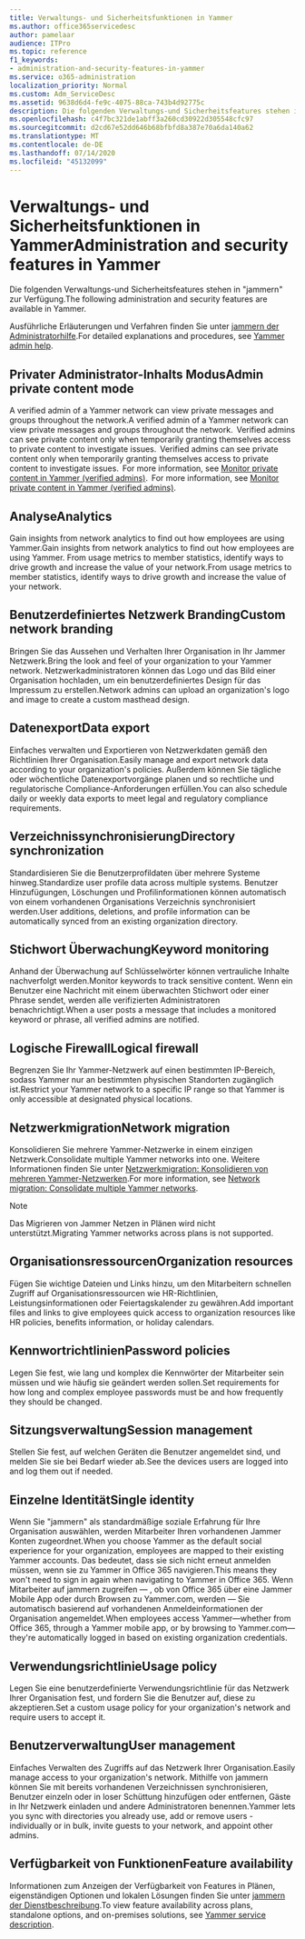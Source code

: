 ```yaml
---
title: Verwaltungs- und Sicherheitsfunktionen in Yammer
ms.author: office365servicedesc
author: pamelaar
audience: ITPro
ms.topic: reference
f1_keywords:
- administration-and-security-features-in-yammer
ms.service: o365-administration
localization_priority: Normal
ms.custom: Adm_ServiceDesc
ms.assetid: 9638d6d4-fe9c-4075-88ca-743b4d92775c
description: Die folgenden Verwaltungs-und Sicherheitsfeatures stehen in "jammern" zur Verfügung.
ms.openlocfilehash: c4f7bc321de1abff3a260cd30922d305548cfc97
ms.sourcegitcommit: d2cd67e52dd646b68bfbfd8a387e70a6da140a62
ms.translationtype: MT
ms.contentlocale: de-DE
ms.lasthandoff: 07/14/2020
ms.locfileid: "45132099"
---
```

# <a name="administration-and-security-features-in-yammer"></a><span data-ttu-id="293f5-103">Verwaltungs- und Sicherheitsfunktionen in Yammer</span><span class="sxs-lookup"><span data-stu-id="293f5-103">Administration and security features in Yammer</span></span>

<span data-ttu-id="293f5-104">Die folgenden Verwaltungs-und Sicherheitsfeatures stehen in "jammern" zur Verfügung.</span><span class="sxs-lookup"><span data-stu-id="293f5-104">The following administration and security features are available in Yammer.</span></span>
  
<span data-ttu-id="293f5-105">Ausführliche Erläuterungen und Verfahren finden Sie unter [jammern der Administratorhilfe](https://go.microsoft.com/fwlink/?LinkId=869688).</span><span class="sxs-lookup"><span data-stu-id="293f5-105">For detailed explanations and procedures, see [Yammer admin help](https://go.microsoft.com/fwlink/?LinkId=869688).</span></span>

## <a name="admin-private-content-mode"></a><span data-ttu-id="293f5-106">Privater Administrator-Inhalts Modus</span><span class="sxs-lookup"><span data-stu-id="293f5-106">Admin private content mode</span></span>

<span data-ttu-id="293f5-107">A verified admin of a Yammer network can view private messages and groups throughout the network.</span><span class="sxs-lookup"><span data-stu-id="293f5-107">A verified admin of a Yammer network can view private messages and groups throughout the network.</span></span><span data-ttu-id="293f5-108">  Verified admins can see private content only when temporarily granting themselves access to private content to investigate issues.</span><span class="sxs-lookup"><span data-stu-id="293f5-108">  Verified admins can see private content only when temporarily granting themselves access to private content to investigate issues.</span></span><span data-ttu-id="293f5-109">  For more information, see [Monitor private content in Yammer (verified admins)](https://go.microsoft.com/fwlink/?LinkId=627479).</span><span class="sxs-lookup"><span data-stu-id="293f5-109">  For more information, see [Monitor private content in Yammer (verified admins)](https://go.microsoft.com/fwlink/?LinkId=627479).</span></span>

## <a name="analytics"></a><span data-ttu-id="293f5-110">Analyse</span><span class="sxs-lookup"><span data-stu-id="293f5-110">Analytics</span></span>

<span data-ttu-id="293f5-111">Gain insights from network analytics to find out how employees are using Yammer.</span><span class="sxs-lookup"><span data-stu-id="293f5-111">Gain insights from network analytics to find out how employees are using Yammer.</span></span> <span data-ttu-id="293f5-112">From usage metrics to member statistics, identify ways to drive growth and increase the value of your network.</span><span class="sxs-lookup"><span data-stu-id="293f5-112">From usage metrics to member statistics, identify ways to drive growth and increase the value of your network.</span></span>

## <a name="custom-network-branding"></a><span data-ttu-id="293f5-113">Benutzerdefiniertes Netzwerk Branding</span><span class="sxs-lookup"><span data-stu-id="293f5-113">Custom network branding</span></span>

<span data-ttu-id="293f5-114">Bringen Sie das Aussehen und Verhalten Ihrer Organisation in Ihr Jammer Netzwerk.</span><span class="sxs-lookup"><span data-stu-id="293f5-114">Bring the look and feel of your organization to your Yammer network.</span></span> <span data-ttu-id="293f5-115">Netzwerkadministratoren können das Logo und das Bild einer Organisation hochladen, um ein benutzerdefiniertes Design für das Impressum zu erstellen.</span><span class="sxs-lookup"><span data-stu-id="293f5-115">Network admins can upload an organization's logo and image to create a custom masthead design.</span></span>

## <a name="data-export"></a><span data-ttu-id="293f5-116">Datenexport</span><span class="sxs-lookup"><span data-stu-id="293f5-116">Data export</span></span>

<span data-ttu-id="293f5-117">Einfaches verwalten und Exportieren von Netzwerkdaten gemäß den Richtlinien Ihrer Organisation.</span><span class="sxs-lookup"><span data-stu-id="293f5-117">Easily manage and export network data according to your organization's policies.</span></span> <span data-ttu-id="293f5-118">Außerdem können Sie tägliche oder wöchentliche Datenexportvorgänge planen und so rechtliche und regulatorische Compliance-Anforderungen erfüllen.</span><span class="sxs-lookup"><span data-stu-id="293f5-118">You can also schedule daily or weekly data exports to meet legal and regulatory compliance requirements.</span></span>
  
## <a name="directory-synchronization"></a><span data-ttu-id="293f5-119">Verzeichnissynchronisierung</span><span class="sxs-lookup"><span data-stu-id="293f5-119">Directory synchronization</span></span>

<span data-ttu-id="293f5-120">Standardisieren Sie die Benutzerprofildaten über mehrere Systeme hinweg.</span><span class="sxs-lookup"><span data-stu-id="293f5-120">Standardize user profile data across multiple systems.</span></span> <span data-ttu-id="293f5-121">Benutzer Hinzufügungen, Löschungen und Profilinformationen können automatisch von einem vorhandenen Organisations Verzeichnis synchronisiert werden.</span><span class="sxs-lookup"><span data-stu-id="293f5-121">User additions, deletions, and profile information can be automatically synced from an existing organization directory.</span></span>

## <a name="keyword-monitoring"></a><span data-ttu-id="293f5-122">Stichwort Überwachung</span><span class="sxs-lookup"><span data-stu-id="293f5-122">Keyword monitoring</span></span>

<span data-ttu-id="293f5-123">Anhand der Überwachung auf Schlüsselwörter können vertrauliche Inhalte nachverfolgt werden.</span><span class="sxs-lookup"><span data-stu-id="293f5-123">Monitor keywords to track sensitive content.</span></span> <span data-ttu-id="293f5-124">Wenn ein Benutzer eine Nachricht mit einem überwachten Stichwort oder einer Phrase sendet, werden alle verifizierten Administratoren benachrichtigt.</span><span class="sxs-lookup"><span data-stu-id="293f5-124">When a user posts a message that includes a monitored keyword or phrase, all verified admins are notified.</span></span>

## <a name="logical-firewall"></a><span data-ttu-id="293f5-125">Logische Firewall</span><span class="sxs-lookup"><span data-stu-id="293f5-125">Logical firewall</span></span>

<span data-ttu-id="293f5-126">Begrenzen Sie Ihr Yammer-Netzwerk auf einen bestimmten IP-Bereich, sodass Yammer nur an bestimmten physischen Standorten zugänglich ist.</span><span class="sxs-lookup"><span data-stu-id="293f5-126">Restrict your Yammer network to a specific IP range so that Yammer is only accessible at designated physical locations.</span></span>

## <a name="network-migration"></a><span data-ttu-id="293f5-127">Netzwerkmigration</span><span class="sxs-lookup"><span data-stu-id="293f5-127">Network migration</span></span>

<span data-ttu-id="293f5-128">Konsolidieren Sie mehrere Yammer-Netzwerke in einem einzigen Netzwerk.</span><span class="sxs-lookup"><span data-stu-id="293f5-128">Consolidate multiple Yammer networks into one.</span></span> <span data-ttu-id="293f5-129">Weitere Informationen finden Sie unter [Netzwerkmigration: Konsolidieren von mehreren Yammer-Netzwerken](https://go.microsoft.com/fwlink/?LinkID=617488).</span><span class="sxs-lookup"><span data-stu-id="293f5-129">For more information, see [Network migration: Consolidate multiple Yammer networks](https://go.microsoft.com/fwlink/?LinkID=617488).</span></span>
  
> [!NOTE]
> <span data-ttu-id="293f5-130">Das Migrieren von Jammer Netzen in Plänen wird nicht unterstützt.</span><span class="sxs-lookup"><span data-stu-id="293f5-130">Migrating Yammer networks across plans is not supported.</span></span> 

## <a name="organization-resources"></a><span data-ttu-id="293f5-131">Organisationsressourcen</span><span class="sxs-lookup"><span data-stu-id="293f5-131">Organization resources</span></span>

<span data-ttu-id="293f5-132">Fügen Sie wichtige Dateien und Links hinzu, um den Mitarbeitern schnellen Zugriff auf Organisationsressourcen wie HR-Richtlinien, Leistungsinformationen oder Feiertagskalender zu gewähren.</span><span class="sxs-lookup"><span data-stu-id="293f5-132">Add important files and links to give employees quick access to organization resources like HR policies, benefits information, or holiday calendars.</span></span>
  
## <a name="password-policies"></a><span data-ttu-id="293f5-133">Kennwortrichtlinien</span><span class="sxs-lookup"><span data-stu-id="293f5-133">Password policies</span></span>

<span data-ttu-id="293f5-134">Legen Sie fest, wie lang und komplex die Kennwörter der Mitarbeiter sein müssen und wie häufig sie geändert werden sollen.</span><span class="sxs-lookup"><span data-stu-id="293f5-134">Set requirements for how long and complex employee passwords must be and how frequently they should be changed.</span></span>
  
## <a name="session-management"></a><span data-ttu-id="293f5-135">Sitzungsverwaltung</span><span class="sxs-lookup"><span data-stu-id="293f5-135">Session management</span></span>

<span data-ttu-id="293f5-136">Stellen Sie fest, auf welchen Geräten die Benutzer angemeldet sind, und melden Sie sie bei Bedarf wieder ab.</span><span class="sxs-lookup"><span data-stu-id="293f5-136">See the devices users are logged into and log them out if needed.</span></span>

## <a name="single-identity"></a><span data-ttu-id="293f5-137">Einzelne Identität</span><span class="sxs-lookup"><span data-stu-id="293f5-137">Single identity</span></span>

<span data-ttu-id="293f5-138">Wenn Sie "jammern" als standardmäßige soziale Erfahrung für Ihre Organisation auswählen, werden Mitarbeiter Ihren vorhandenen Jammer Konten zugeordnet.</span><span class="sxs-lookup"><span data-stu-id="293f5-138">When you choose Yammer as the default social experience for your organization, employees are mapped to their existing Yammer accounts.</span></span> <span data-ttu-id="293f5-139">Das bedeutet, dass sie sich nicht erneut anmelden müssen, wenn sie zu Yammer in Office 365 navigieren.</span><span class="sxs-lookup"><span data-stu-id="293f5-139">This means they won't need to sign in again when navigating to Yammer in Office 365.</span></span> <span data-ttu-id="293f5-140">Wenn Mitarbeiter auf jammern zugreifen &mdash; , ob von Office 365 über eine Jammer Mobile App oder durch Browsen zu Yammer.com, werden &mdash; Sie automatisch basierend auf vorhandenen Anmeldeinformationen der Organisation angemeldet.</span><span class="sxs-lookup"><span data-stu-id="293f5-140">When employees access Yammer&mdash;whether from Office 365, through a Yammer mobile app, or by browsing to Yammer.com&mdash;they're automatically logged in based on existing organization credentials.</span></span>

## <a name="usage-policy"></a><span data-ttu-id="293f5-141">Verwendungsrichtlinie</span><span class="sxs-lookup"><span data-stu-id="293f5-141">Usage policy</span></span>

<span data-ttu-id="293f5-142">Legen Sie eine benutzerdefinierte Verwendungsrichtlinie für das Netzwerk Ihrer Organisation fest, und fordern Sie die Benutzer auf, diese zu akzeptieren.</span><span class="sxs-lookup"><span data-stu-id="293f5-142">Set a custom usage policy for your organization's network and require users to accept it.</span></span>

## <a name="user-management"></a><span data-ttu-id="293f5-143">Benutzerverwaltung</span><span class="sxs-lookup"><span data-stu-id="293f5-143">User management</span></span>

<span data-ttu-id="293f5-144">Einfaches Verwalten des Zugriffs auf das Netzwerk Ihrer Organisation.</span><span class="sxs-lookup"><span data-stu-id="293f5-144">Easily manage access to your organization's network.</span></span> <span data-ttu-id="293f5-145">Mithilfe von jammern können Sie mit bereits vorhandenen Verzeichnissen synchronisieren, Benutzer einzeln oder in loser Schüttung hinzufügen oder entfernen, Gäste in Ihr Netzwerk einladen und andere Administratoren benennen.</span><span class="sxs-lookup"><span data-stu-id="293f5-145">Yammer lets you sync with directories you already use, add or remove users - individually or in bulk, invite guests to your network, and appoint other admins.</span></span>

## <a name="feature-availability"></a><span data-ttu-id="293f5-146">Verfügbarkeit von Funktionen</span><span class="sxs-lookup"><span data-stu-id="293f5-146">Feature availability</span></span>

<span data-ttu-id="293f5-147">Informationen zum Anzeigen der Verfügbarkeit von Features in Plänen, eigenständigen Optionen und lokalen Lösungen finden Sie unter [jammern der Dienstbeschreibung](yammer-service-description.md).</span><span class="sxs-lookup"><span data-stu-id="293f5-147">To view feature availability across plans, standalone options, and on-premises solutions, see [Yammer service description](yammer-service-description.md).</span></span>
  

